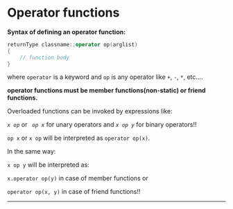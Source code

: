 # Operator functions

**Syntax of defining an operator function:**

```c++
returnType classname::operator op(arglist)
{
	// function body
}
```

where `operator` is a keyword and `op` is any operator like `+`, `-`, `*`, etc....


**operator functions must be member functions(non-static) or friend functions.**

Overloaded functions can be invoked by expressions like:

_`x op`_  or _` op x`_ for unary operators and _`x op y`_ for binary operators!!

`op x` or `x op` will be interpreted as `operator op(x)`.

In the same way:

`x op y` will be interpreted as:

`x.operator op(y)` in case of member functions or

`operator op(x, y)` in case of friend functions!!

---
